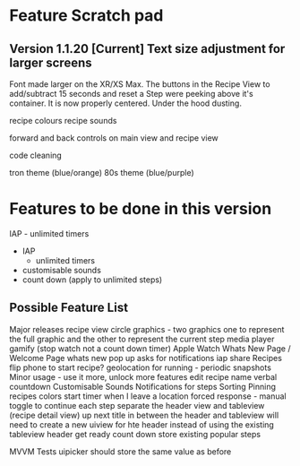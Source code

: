 #  Feature Scratch pad

## Version 1.1.20 [Current] Text size adjustment for larger screens
Font made larger on the XR/XS Max.
The buttons in the Recipe View to add/subtract 15 seconds and reset a Step were peeking above it's container. It is now properly centered.
Under the hood dusting.

recipe colours
recipe sounds


forward and back controls on main view and recipe view

code cleaning

tron theme (blue/orange)
80s theme (blue/purple)

# Features to be done in this version
IAP
    - unlimited timers




- IAP
    - unlimited timers
- customisable sounds
- count down (apply to unlimited steps)


## Possible Feature List
Major releases
    recipe view circle graphics - two graphics one to represent the full graphic and the other to represent the current step
    media player
    gamify (stop watch not a count down timer)
    Apple Watch
    Whats New Page / Welcome Page
        whats new pop up asks for notifications
    iap
    share Recipes
    flip phone to start recipe?
    geolocation for running - periodic snapshots
Minor
    usage - use it more, unlock more features
    edit recipe name
    verbal countdown
    Customisable Sounds
    Notifications for steps
    Sorting
    Pinning
    recipes colors
    start timer when I leave a location
    forced response - manual toggle to continue each step
    separate the header view and tableview (recipe detail view)
        up next title in between the header and tableview will need to create a new uiview for hte header instead of using the existing tableview header
    get ready count down
    store existing popular steps


MVVM
Tests
uipicker should store the same value as before
